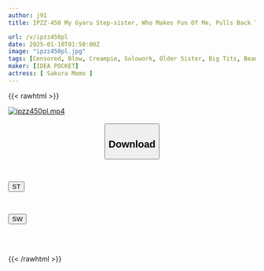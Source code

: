 ```yaml
---
author: j91
title: IPZZ-450 My Gyaru Step-sister, Who Makes Fun Of Me, Pulls Back The Foreskin Of My Foreskin And Washes It... I Turn It On. "What, Are You Still Going To Do It? How Many Times Are You Going To Cum? I Can't Take It Anymore! I'm Going Crazy From Cumming Too Much!" A Virgin Boy Chases His Gyaru Step-sister Around The House And Pistons Her Like An Animal! Momo Sakura

url: /v/ipzz450pl
date: 2025-01-10T01:50:00Z
image: "ipzz450pl.jpg"
tags: [Censored, Blow, Creampie, Solowork, Older Sister, Big Tits, Beautiful Girl	]
maker: [IDEA POCKET]
actress: [ Sakura Momo ]
---
```



{{< rawhtml >}}

<div class="video" data-videoid="Pv9bGxgpgOu0j73">
    <a href="javascript:;">
        <img src="/v/ipzz450pl/ipzz450pl.jpg" width="WIDTH" height="HEIGHT" alt="ipzz450pl.mp4" loading="lazy">
    </a>
</div>

<script type="text/javascript" src="https://j91.asia/asset/on-demand-st.js"></script>

<br>
  <link rel="stylesheet" href="https://j91.asia/asset/bs5.css">
  
  <center>
  <button class="btn btn-primary" type="button" data-bs-toggle="collapse" data-bs-target=".multi-collapse" aria-expanded="false" aria-controls="multiCollapseExample1 multiCollapseExample2"><h2>Download</h2></button></center>
</p>
<div class="row">
  <div class="col">
    <div class="collapse multi-collapse" id="multiCollapseExample1">
      <div class="card card-body">
	      	      <br>
<div class="buttons">  
<p><a href="/v/ipzz450pl/st.html" target="_blank"><button class="btn-hover color-3"><i class="fa fa-download"></i> ST</button></a></p></div>
    </div>
  </div>
</div>
  <div class="col">
    <div class="collapse multi-collapse" id="multiCollapseExample2">
      <div class="card card-body">
	      <br>
<div class="buttons">
<p><a href="/v/ipzz450pl/sw.html" target="_blank"><button class="btn-hover color-2"><i class="fa fa-download"></i> SW</button></a></p></div>
<br><br>
      </div>
    </div>
  </div>
</div>

{{< /rawhtml >}}